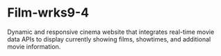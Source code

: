 # Film-wrks9-4

Dynamic and responsive cinema website that integrates real-time movie data APIs to display currently showing films, showtimes, and additional movie information.
